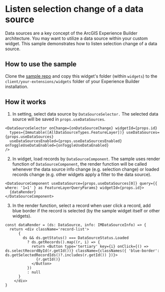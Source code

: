 # Listen selection change of a data source

Data sources are a key concept of the ArcGIS Experience Builder architecture. You may want to utilize a data source within your custom widget. This sample demonstrates how to listen selection change of a data source.

## How to use the sample

Clone the [sample repo](https://github.com/esri/arcgis-experience-builder-sdk-resources) and copy this widget's folder (within `widgets`) to the `client/your-extensions/widgets` folder of your Experience Builder installation.

## How it works

1. In setting, select data source by `DataSourceSelector.` The selected data source will be saved in `props.useDataSources`.
```tsx
<DataSourceSelector onChange={onDataSourceChange} widgetId={props.id}
  types={Immutable([AllDataSourceTypes.FeatureLayer])} useDataSources={props.useDataSources}
  useDataSourcesEnabled={props.useDataSourcesEnabled} onToggleUseDataEnabled={onToggleUseDataEnabled}
/>
```
2. In widget, load records by `DataSourceComponent`. The sample uses render function of `DataSourceComponent`, the render function will be called whenever the data source info change (e.g. selection change) or loaded records change (e.g. other widgets apply a filter to the data source).
```tsx
<DataSourceComponent useDataSource={props.useDataSources[0]} query={{ where: '1=1' } as FeatureLayerQueryParams} widgetId={props.id}>
  {dataRender}
</DataSourceComponent>
```
3. In the render function, select a record when user click a record, add blue border if the record is selected (by the sample widget itself or other widgets).
```tsx
const dataRender = (ds: DataSource, info: IMDataSourceInfo) => {
  return <div className='record-list'>
      {
        ds && ds.getStatus() === DataSourceStatus.Loaded
          ? ds.getRecords().map((r, i) => {
            return <Button type='tertiary' key={i} onClick={() => ds.selectRecordById(r.getId())} className={classNames({ 'blue-border': ds.getSelectedRecordIds()?.includes(r.getId()) })}>
              {r.getId()}
            </Button>
          })
          : null
      }
    </div>
}
```
